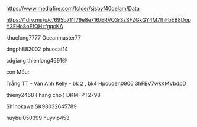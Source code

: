 https://www.mediafire.com/folder/sjsbyf40qelam/Data

https://1drv.ms/u/c/695b711f79e8e716/ERVQ3r3zSFZGkGY4M7fhFbEB8DopY3EHo8oEfQHzfgqcKA

khuclong7777
Oceanmaster77

dngph882002
phuocat14

cdgiang
thienlong4691@


con Mổu:

Trắng TT - Vân Anh Kelly - bk 2 , bk4
Hpcuden0906
3hFBV7wkKMVbdpD

thieny2468 ( hang cho )
DKMFPT2798

Sh1nokawa
SK98032645789

huybui050399
huyvip453
